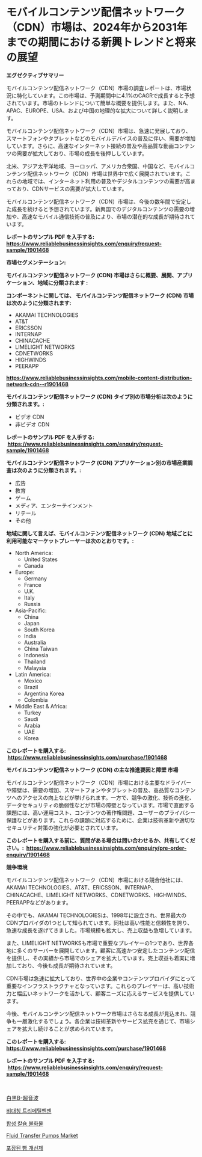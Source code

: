 <p><h1>モバイルコンテンツ配信ネットワーク（CDN）市場は、2024年から2031年までの期間における新興トレンドと将来の展望</h1></p><p><strong>エグゼクティブサマリー</strong></p>
<p><p>モバイルコンテンツ配信ネットワーク（CDN）市場の調査レポートは、市場状況に特化しています。この市場は、予測期間中に4.1%のCAGRで成長すると予想されています。市場のトレンドについて簡単な概要を提供します。また、NA、APAC、EUROPE、USA、および中国の地理的な拡大について詳しく説明します。</p><p>モバイルコンテンツ配信ネットワーク（CDN）市場は、急速に発展しており、スマートフォンやタブレットなどのモバイルデバイスの普及に伴い、需要が増加しています。さらに、高速なインターネット接続の普及や高品質な動画コンテンツの需要が拡大しており、市場の成長を後押ししています。</p><p>北米、アジア太平洋地域、ヨーロッパ、アメリカ合衆国、中国など、モバイルコンテンツ配信ネットワーク（CDN）市場は世界中で広く展開されています。これらの地域では、インターネット利用の普及やデジタルコンテンツの需要が高まっており、CDNサービスの需要が拡大しています。</p><p>モバイルコンテンツ配信ネットワーク（CDN）市場は、今後の数年間で安定した成長を続けると予想されています。新興国でのデジタルコンテンツの需要の増加や、高速なモバイル通信技術の普及により、市場の潜在的な成長が期待されています。</p></p>
<p><strong>レポートのサンプル PDF を入手する: <a href="https://www.reliablebusinessinsights.com/enquiry/request-sample/1901468">https://www.reliablebusinessinsights.com/enquiry/request-sample/1901468</a></strong></p>
<p><strong>市場セグメンテーション:</strong></p>
<p><strong> モバイルコンテンツ配信ネットワーク (CDN) 市場はさらに概要、展開、アプリケーション、地域に分類されます :</strong></p>
<p><strong>コンポーネントに関しては、 モバイルコンテンツ配信ネットワーク (CDN) 市場は次のように分類されます: &nbsp;</strong></p>
<p><ul><li>AKAMAI TECHNOLOGIES</li><li>AT&T</li><li>ERICSSON</li><li>INTERNAP</li><li>CHINACACHE</li><li>LIMELIGHT NETWORKS</li><li>CDNETWORKS</li><li>HIGHWINDS</li><li>PEERAPP</li></ul></p>
<p><strong><a href="https://www.reliablebusinessinsights.com/mobile-content-distribution-network-cdn--r1901468">https://www.reliablebusinessinsights.com/mobile-content-distribution-network-cdn--r1901468</a></strong></p>
<p><strong> モバイルコンテンツ配信ネットワーク (CDN) タイプ別の市場分析は次のように分類されます。:</strong></p>
<p><ul><li>ビデオ CDN</li><li>非ビデオ CDN</li></ul></p>
<p><strong>レポートのサンプル PDF を入手する: &nbsp;<a href="https://www.reliablebusinessinsights.com/enquiry/request-sample/1901468">https://www.reliablebusinessinsights.com/enquiry/request-sample/1901468</a></strong></p>
<p><strong> モバイルコンテンツ配信ネットワーク (CDN) アプリケーション別の市場産業調査は次のように分類されます。:</strong></p>
<p><ul><li>広告</li><li>教育</li><li>ゲーム</li><li>メディア、エンターテインメント</li><li>リテール</li><li>その他</li></ul></p>
<p><strong>地域に関して言えば、モバイルコンテンツ配信ネットワーク (CDN) 地域ごとに利用可能なマーケットプレーヤーは次のとおりです。:</strong></p>
<p><ul>
    <li>
        North America:
        <ul>
            <li>United States</li>
            <li>Canada</li>
        </ul>
    </li>
    <li>
        Europe:
        <ul>
            <li>Germany</li>
            <li>France</li>
            <li>U.K.</li>
            <li>Italy</li>
            <li>Russia</li>
        </ul>
    </li>
    <li>
        Asia-Pacific:
        <ul>
            <li>China</li>
            <li>Japan</li>
            <li>South Korea</li>
            <li>India</li>
            <li>Australia</li>
            <li>China Taiwan</li>
            <li>Indonesia</li>
            <li>Thailand</li>
            <li>Malaysia</li>
        </ul>
    </li>
    <li>
        Latin America:
        <ul>
            <li>Mexico</li>
            <li>Brazil</li>
            <li>Argentina Korea</li>
            <li>Colombia</li>
        </ul>
    </li>
    <li>
        Middle East & Africa:
        <ul>
            <li>Turkey</li>
            <li>Saudi</li>
            <li>Arabia</li>
            <li>UAE</li>
            <li>Korea</li>
        </ul>
    </li>
    </ul></p>
<p><strong>このレポートを購入する: &nbsp;<a href="https://www.reliablebusinessinsights.com/purchase/1901468">https://www.reliablebusinessinsights.com/purchase/1901468</a></strong></p>
<p><strong>モバイルコンテンツ配信ネットワーク (CDN) の主な推進要因と障壁 市場</strong></p>
<p><p>モバイルコンテンツ配信ネットワーク（CDN）市場における主要なドライバーや障壁は、需要の増加、スマートフォンやタブレットの普及、高品質なコンテンツへのアクセスの向上などが挙げられます。一方で、競争の激化、技術の進化、データセキュリティの脆弱性などが市場の障壁となっています。市場で直面する課題には、高い運用コスト、コンテンツの著作権問題、ユーザーのプライバシー保護などがあります。これらの課題に対応するために、企業は技術革新や適切なセキュリティ対策の強化が必要とされています。</p></p>
<p><strong>このレポートを購入する前に、質問がある場合は問い合わせるか、共有してください。:&nbsp; <a href="https://www.reliablebusinessinsights.com/enquiry/pre-order-enquiry/1901468">https://www.reliablebusinessinsights.com/enquiry/pre-order-enquiry/1901468</a></strong></p>
<p><strong>競争環境</strong></p>
<p><p>モバイルコンテンツ配信ネットワーク（CDN）市場における競合他社には、AKAMAI TECHNOLOGIES、AT&T、ERICSSON、INTERNAP、CHINACACHE、LIMELIGHT NETWORKS、CDNETWORKS、HIGHWINDS、PEERAPPなどがあります。</p><p>その中でも、AKAMAI TECHNOLOGIESは、1998年に設立され、世界最大のCDNプロバイダの1つとして知られています。同社は高い性能と信頼性を誇り、急速な成長を遂げてきました。市場規模も拡大し、売上収益も急増しています。</p><p>また、LIMELIGHT NETWORKSも市場で重要なプレイヤーの1つであり、世界各地に多くのサーバーを展開しています。顧客に高速かつ安定したコンテンツ配信を提供し、その実績から市場でのシェアを拡大しています。売上収益も着実に増加しており、今後も成長が期待されています。</p><p>CDN市場は急速に拡大しており、世界中の企業やコンテンツプロバイダにとって重要なインフラストラクチャとなっています。これらのプレイヤーは、高い技術力と幅広いネットワークを活かして、顧客ニーズに応えるサービスを提供しています。</p><p>今後、モバイルコンテンツ配信ネットワーク市場はさらなる成長が見込まれ、競争も一層激化するでしょう。各企業は技術革新やサービス拡充を通じて、市場シェアを拡大し続けることが求められています。</p></p>
<p><strong>このレポートを購入する: &nbsp; <a href="https://www.reliablebusinessinsights.com/purchase/1901468">https://www.reliablebusinessinsights.com/purchase/1901468</a></strong></p>
<p><strong>レポートのサンプル PDF を入手する: &nbsp;<a href="https://www.reliablebusinessinsights.com/enquiry/request-sample/1901468">https://www.reliablebusinessinsights.com/enquiry/request-sample/1901468</a></strong><strong></strong></p>
<p>&nbsp;</p>
<p><p><a href="https://github.com/alyle7648/Market-Research-Report-List-1/blob/main/2604159112833.md">白黒B-超音波</a></p><p><a href="https://github.com/airdroplover110/Market-Research-Report-List-1/blob/main/6687581107519.md">비대칭 트리메틸벤젠</a></p><p><a href="https://github.com/nhaiquang84/Market-Research-Report-List-1/blob/main/6590521107518.md">합성 칼슘 불화물</a></p><p><a href="https://github.com/lbird53714/Market-Research-Report-List-4/blob/main/fluid-transfer-pumps-market.md">Fluid Transfer Pumps Market</a></p><p><a href="https://medium.com/@stanleylyittle554467/%EA%B8%80%EB%A1%9C%EB%B2%8C-%ED%8C%A8%ED%82%A4%EC%A7%80-%EB%B9%B5-%EA%B0%9C%EC%84%A0%EC%A0%9C-%EC%8B%9C%EC%9E%A5-%EA%B7%9C%EB%AA%A8-%EB%B0%8F-%EC%A0%90%EC%9C%A0%EC%9C%A8-%EB%B6%84%EC%84%9D-%EC%A0%9C%ED%92%88-%EC%9C%A0%ED%98%95%EB%B3%84-%EC%9D%91%EC%9A%A9%EB%B3%84-%EC%A7%80%EC%97%AD%EB%B3%84-%EC%98%88%EC%B8%A1-2024-2031-d2ea921ad902">포장된 빵 개선제</a></p></p>